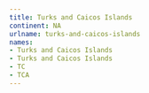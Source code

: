 ```yaml
---
title: Turks and Caicos Islands
continent: NA
urlname: turks-and-caicos-islands
names:
- Turks and Caicos Islands
- Turks and Caicos Islands
- TC
- TCA
---
```


